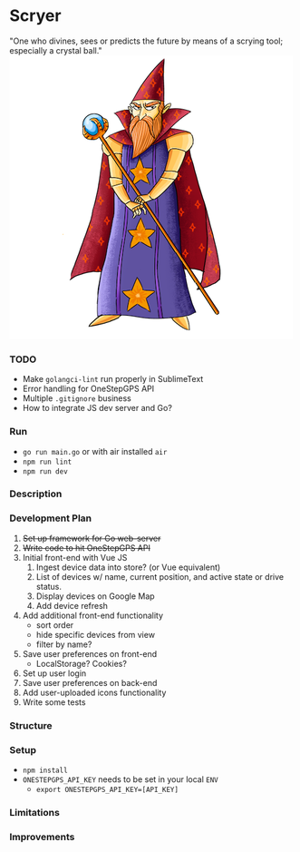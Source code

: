 # Scryer
"One who divines, sees or predicts the future by means of a scrying tool; especially a crystal ball."
![Scryer](scryer.png)

### TODO
- Make `golangci-lint` run properly in SublimeText
- Error handling for OneStepGPS API
- Multiple `.gitignore` business
- How to integrate JS dev server and Go?

### Run
- `go run main.go` or with air installed `air`
- `npm run lint`
- `npm run dev`

### Description

### Development Plan
1. ~~Set up framework for Go web-server~~
2. ~~Write code to hit OneStepGPS API~~
3. Initial front-end with Vue JS
    1. Ingest device data into store? (or Vue equivalent)
    2. List of devices w/ name, current position, and active state or drive status.
    3. Display devices on Google Map
    4. Add device refresh
4. Add additional front-end functionality
    - sort order
    - hide specific devices from view
    - filter by name?
5. Save user preferences on front-end
    - LocalStorage? Cookies?
6. Set up user login
7. Save user preferences on back-end
8. Add user-uploaded icons functionality
9. Write some tests

### Structure

### Setup
- `npm install`
- `ONESTEPGPS_API_KEY` needs to be set in your local `ENV`
    - `export ONESTEPGPS_API_KEY=[API_KEY]`

### Limitations

### Improvements
